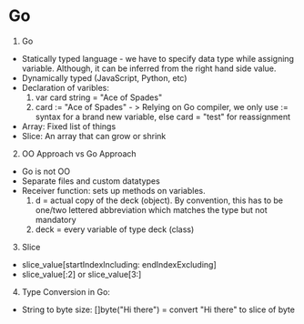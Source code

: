 # Go

1. Go
- Statically typed language - we have to specify data type while assigning variable. Although, it can be inferred from the right hand side value. 
- Dynamically typed (JavaScript, Python, etc)
- Declaration of varibles:
    1. var card string = "Ace of Spades"
	2. card := "Ace of Spades" - > Relying on Go compiler, we only use := syntax for a brand new variable, else card = "test" for reassignment
- Array: Fixed list of things
- Slice: An array that can grow or shrink

2. OO Approach vs Go Approach
- Go is not OO
- Separate files and custom datatypes
- Receiver function: sets up methods on variables.
    1. d = actual copy of the deck (object). By convention, this has to be one/two lettered abbreviation which matches the type but not mandatory
    2. deck = every variable of type deck (class)

3. Slice
- slice_value[startIndexIncluding: endIndexExcluding]
- slice_value[:2] or slice_value[3:]

4. Type Conversion in Go:
- String to byte size: []byte("Hi there") = convert "Hi there" to slice of byte
